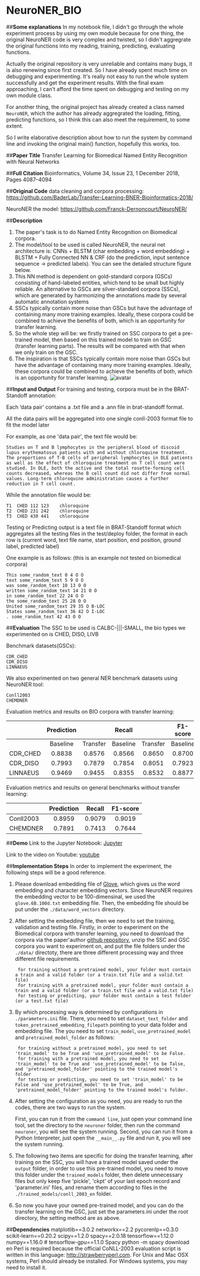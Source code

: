# **NeuroNER_BIO**

##**Some explanations**
In my notebook file, I didn't go through the whole experiment process by using my own module because for one thing, the original NeuroNER code is very complex and twisted, so I didn't aggregrate the original functions into my reading, training, predicting, evaluating functions. 

Actually the original repository is very unreliable and contains many bugs, it is also renewing since first created. So I have already spent much time on debugging and experimenting. It's really not easy to run the whole system successfully and get the experiment results. With the final exam approaching, I can't afford the time spent on debugging and testing on my own module class.

For another thing, the original project has already created a class named `NeuroNER`, which the author has already aggregrated the loading, fitting, predicting functions, so I think this can also meet the requirement, to some extent.

So I write elaborative description about how to run the system by command line and invoking the original main() function, hopefully this works, too.

##**Paper Title**
Transfer Learning for Biomedical Named Entity Recognition with Neural Networks

##**Full Citation**
Bioinformatics, Volume 34, Issue 23, 1 December 2018, Pages 4087–4094 

##**Original Code**
data cleaning and corpora processing: 
https://github.com/BaderLab/Transfer-Learning-BNER-Bioinformatics-2018/
    
NeuroNER the model:
https://github.com/Franck-Dernoncourt/NeuroNER/

##**Description**
1. The paper's task is to do Named Entity Recognition on Biomedical corpora.
2. The model/tool to be used is called NeuroNER, the neural net architecture is: CNNs + BLSTM (char embedding + word embedding) + BLSTM + Fully Connected NN & CRF (do the prediction, input sentence sequence -> predicted labels).
You can see the detailed structure figure below.
3. This NN method is dependent on gold-standard corpora (GSCs) consisting of hand-labeled entities, which tend to be small but highly reliable. An alternative to GSCs are silver-standard corpora (SSCs), 
which are generated by harmonizing the annotations made by several automatic annotation systems
4. SSCs typically contain more noise than GSCs but have the advantage of containing many more training examples. Ideally, these corpora could be combined to achieve the benefits of both, which is an opportunity for transfer learning. 
5. So the whole step will be: we firstly trained on SSC corpora to get a pre-trained model, then based on this trained model to train on GSC (transfer learning parts). The results will be 
compared with that when we only train on the GSC.
6. The inspiration is that SSCs typically contain more noise than GSCs but have the advantage of containing many more training examples. Ideally, these corpora could be combined to achieve the benefits of both, which is an opportunity for transfer learning. 
![avatar](./neuromodel.png)

##**Input and Output**
For training and testing, corpora must be in the BRAT-Standoff annotation:

Each ’data pair’ contains a .txt file and a .ann file in brat-standoff format.

All the data pairs will be aggregated into one single conll-2003 format file to fit the model later

For example, as one 'data pair', the text file would be:

    Studies on T and B lymphocytes in the peripheral blood of discoid lupus erythematosus patients with and without chloroquine treatment. The proportions of T-B cells of peripheral lymphocytes in DLE patients as well as the effect of chloroquine treatment on T cell count were studied. In DLE, both the active and the total rosette-forming cell counts decreased, whereas the B cell count did not differ from normal values. Long-term chloroquine administration causes a further reduction in T cell count. 

While the annotation file would be:

    T1	CHED 112 123	chloroquine
    T2	CHED 231 242	chloroquine
    T3	CHED 430 441	chloroquine  

Testing or Predicting output is a text file in BRAT-Standoff format which aggregates all the testing files in the test/deploy folder,
the format in each row is (current word, text file name, start position, end position, ground label, predicted label)

One example is as follows: (this is an example not tested on biomedical corpora)

    This some_random_text 0 4 O O
    text some_random_text 5 9 O O
    was some_random_text 10 13 O O
    written some_random_text 14 21 O O
    in some_random_text 22 24 O O
    the some_random_text 25 28 O O
    United some_random_text 29 35 O B-LOC
    States some_random_text 36 42 O I-LOC
    . some_random_text 42 43 O O


##**Evaluation**
The SSC to be used is CALBC-|||-SMALL, the bio types we experimented on is CHED, DISO, LIVB

Benchmark datasets(GSCs):

    CDR_CHED
    CDR_DISO
    LINNAEUS
We also experimented on two general NER benchmark datasets using NeuroNER tool:

    Conll2003
    CHEMDNER
    
Evaluation metrics and results on BIO corpora with transfer learning:

|             |  Prediction   | | Recall    | |  F1-score | |    
| ---------- | :-----------:  | :-----------: |:-----------: |:-----------: |:-----------: |:-----------: |
|             | Baseline|Transfer|Baseline|Transfer|Baseline|Transfer||
| CDR_CHED     | 0.8838     | 0.8576     |0.8566     |0.8650     |0.8700 | 0.8613|
| CDR_DISO     | 0.7993     | 0.7879     |0.7854     |0.8051     |0.7923 | 0.7964|
| LINNAEUS     | 0.9469     | 0.9455     |0.8355     |0.8532     |0.8877 | 0.8972|

Evaluation metrics and results on general benchmarks without transfer learning:

|             |  Prediction    | Recall     |  F1-score |    
| ---------- | :-----------:  | :-----------: |:-----------: |
| Conll2003     | 0.8959     | 0.9079     |0.9019     |
| CHEMDNER      | 0.7891     | 0.7413     |0.7644     |


##**Demo**
Link to the Jupyter Notebook:
[Jupyter](extraction/named_entity/neuromodel/Whole_process_NeuroNER.ipynb)

Link to the video on Youtube:
[youtube](https://youtu.be/u2bYXC3Er2U)

##**Implementation Steps**
In order to implement the experiment, the following steps will be a good reference.
1. Please download embedding file of [Glove](https://nlp.stanford.edu/projects/glove/), 
which gives us the word embedding and character embedding vectors. Since NeuroNER requires the
embedding vector to be 100-dimensinal, we used the `glove.6B.100d.txt` embedding file. 
Then, the embedding file should be put under the `./data/word_vectors` directory.
2. After setting the embedding file, then we need to set the training, validation and testing file. 
Firstly, in order to experiment on the Biomedical corpora with transfer learning, you need to download
the corpora via the paper'author [github repository](https://github.com/BaderLab/Transfer-Learning-BNER-Bioinformatics-2018/), 
unzip the SSC and GSC corpora you want to experiment on, and put the file folders under the `./data/` directoty, there
are three different processing way and three different file requirements.

        for training without a pretrained model, your folder must contain a train and a valid folder (or a train.txt file and a valid.txt file)
        for training with a pretrained model, your folder must contain a train and a valid folder (or a train.txt file and a valid.txt file)
        for testing or predicting, your folder must contain a test folder (or a test.txt file)
    
3. By which processing way is determined by configurations in `./parameters.ini` file. There, you need to set `dataset_text_folder` and `token_pretrained_embedding_filepath` pointing
to your data folder and embedding file. The you need to set `train_model`, `use_pretrained_model` and `pretrained_model_folder` as follows:

        for training without a pretrained model, you need to set 'train_model' to be True and 'use_pretrained_model' to be False.
        for training with a pretrained model, you need to set 'train_model' to be True and 'use_pretrained_model' to be Talse, and 'pretrained_model_folder' pointing to the trained model's folder
        for testing or predicting, you need to set 'train_model' to be False and 'use_pretrained_model' to be True, and 'pretrained_model_folder' pointing to the trained model's folder.

4. After setting the configuration as you need, you are ready to run the codes, there are two ways to run the system.

    First, you can run it from the `command line`, just open your command line tool, set the directory to the `neuroner` folder,
then run the command `neuroner`, you will see the system running. 
    Second, you can run it from a Python Interpreter, just open the `__main__.py` file and run it, you will see the system running.
    
5. The following two items are specific for doing the transfer learning, after training on the SSC, you will have a trained model saved under the 
`output` folder, in order to use this pre-trained model, you need to move this folder under the `trained_models` folder, then delete
unnecessary files but only keep five 'pickle', 'ckpt' of your last epoch record and 'parameter.ini' files, and rename them according to files in the
`./trained_models/conll_2003_en` folder.
6. So now you have your owned pre-trained model, and you can do the transfer learning on the GSC, just set the parameters.ini under the root directory,
the setting method are as above.


##**Dependencies**
    matplotlib==3.0.2
    networkx==2.2
    pycorenlp==0.3.0
    scikit-learn==0.20.2
    scipy==1.2.0
    spacy==2.0.18
    tensorflow==1.12.0
    numpy==1.16.0
    # tensorflow-gpu==1.1.0
    Spacy  python -m spacy download en
    Perl is required because the official CoNLL-2003 evaluation script is written in this language: http://strawberryperl.com. For Unix and Mac OSX systems, Perl should already be installed. For Windows systems, you may need to install it.

